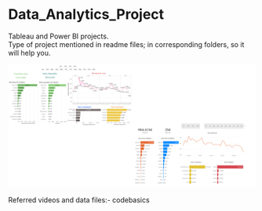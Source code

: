 # Data_Analytics_Project

Tableau and Power BI projects.<br>
Type of project mentioned in readme files; in corresponding folders, so it will help you.

![Alt text](https://github.com/Dhananjay1646/Data_Analytics_Project/blob/main/1_Sales_Insight/Dashboards_For_Repo.png?raw=true "Dashboards_For_Repo")

Referred videos and data files:- codebasics
